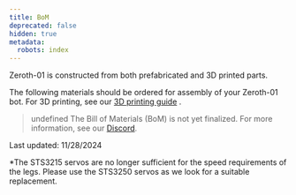 ```yaml
---
title: BoM
deprecated: false
hidden: true
metadata:
  robots: index
---
```

Zeroth-01 is constructed from both prefabricated and 3D printed parts.

The following materials should be ordered for assembly of your Zeroth-01 bot. For 3D printing, see our [3D printing guide](/build/3d_print) .

> undefined The Bill of Materials (BoM) is not yet finalized. For more information, see our [Discord](https://discord.gg/G6KP76uha5).

<style>
  {`
      table a {
        color: #0066cc !important;
        text-decoration: underline !important;
      }
    `}
</style>

Last updated: 11/28/2024



\*The STS3215 servos are no longer sufficient for the speed requirements of the legs. Please use the STS3250 servos as we look for a suitable replacement.
